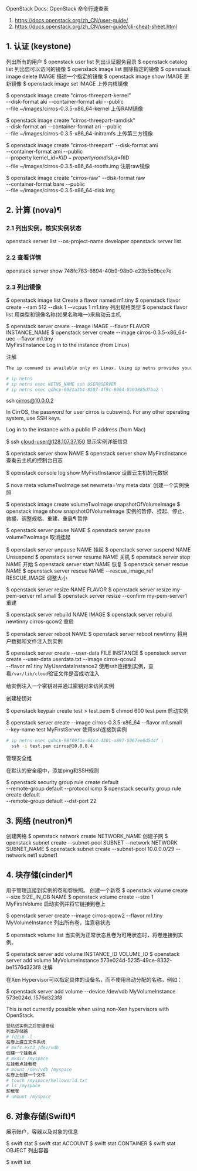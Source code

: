 OpenStack Docs: OpenStack 命令行速查表 

1. https://docs.openstack.org/zh_CN/user-guide/
2. https://docs.openstack.org/zh_CN/user-guide/cli-cheat-sheet.html


## 1. 认证 (keystone)
列出所有的用户
$ openstack user list
列出认证服务目录
$ openstack catalog list
列出您可以访问的镜像
$ openstack image list
删除指定的镜像
$ openstack image delete IMAGE
描述一个指定的镜像
$ openstack image show IMAGE
更新镜像
$ openstack image set IMAGE
上传内核镜像

$ openstack image create "cirros-threepart-kernel" \
  --disk-format aki --container-format aki --public \
  --file ~/images/cirros-0.3.5-x86_64-kernel
上传RAM镜像

$ openstack image create "cirros-threepart-ramdisk" \
  --disk-format ari --container-format ari --public \
  --file ~/images/cirros-0.3.5-x86_64-initramfs
上传第三方镜像

$ openstack image create "cirros-threepart" --disk-format ami \
  --container-format ami --public \
  --property kernel_id=$KID-property ramdisk_id=$RID \
  --file ~/images/cirros-0.3.5-x86_64-rootfs.img
注册raw镜像

$ openstack image create "cirros-raw" --disk-format raw \
  --container-format bare --public \
  --file ~/images/cirros-0.3.5-x86_64-disk.img

## 2. 计算 (nova)¶
### 2.1 列出实例，核实实例状态
openstack server list --os-project-name developer
openstack server list
### 2.2 查看详情
openstack server show 748fc783-6894-40b9-98b0-e23b5b9bce7e
### 2.3 列出镜像
$ openstack image list
Create a flavor named m1.tiny
$ openstack flavor create --ram 512 --disk 1 --vcpus 1 m1.tiny
列出规格类型
$ openstack flavor list
用类型和镜像名称(如果名称唯一)来启动云主机

$ openstack server create --image IMAGE --flavor FLAVOR INSTANCE_NAME
$ openstack server create --image cirros-0.3.5-x86_64-uec --flavor m1.tiny \
  MyFirstInstance
Log in to the instance (from Linux)

 注解
```sh
The ip command is available only on Linux. Using ip netns provides your environment a copy of the network stack with its own routes, firewall rules, and network devices for better troubleshooting.

# ip netns
# ip netns exec NETNS_NAME ssh USER@SERVER
# ip netns exec qdhcp-6021a3b4-8587-4f9c-8064-0103885dfba2 \
```
  ssh cirros@10.0.0.2

In CirrOS, the password for user cirros is cubswin:). For any other operating system, use SSH keys.

Log in to the instance with a public IP address (from Mac)

$ ssh cloud-user@128.107.37.150
显示实例详细信息

$ openstack server show NAME
$ openstack server show MyFirstInstance
查看云主机的控制台日志

$ openstack console log show MyFirstInstance
设置云主机的元数据

$ nova meta volumeTwoImage set newmeta='my meta data'
创建一个实例快照

$ openstack image create volumeTwoImage snapshotOfVolumeImage
$ openstack image show snapshotOfVolumeImage
实例的暂停、挂起、停止、救援、调整规格、重建、重启¶
暂停

$ openstack server pause NAME
$ openstack server pause volumeTwoImage
取消挂起

$ openstack server unpause NAME
挂起
$ openstack server suspend NAME
Unsuspend
$ openstack server resume NAME
关机
$ openstack server stop NAME
开始
$ openstack server start NAME
恢复
$ openstack server rescue NAME
$ openstack server rescue NAME --rescue_image_ref RESCUE_IMAGE
调整大小

$ openstack server resize NAME FLAVOR
$ openstack server resize my-pem-server m1.small
$ openstack server resize --confirm my-pem-server1
重建

$ openstack server rebuild NAME IMAGE
$ openstack server rebuild newtinny cirros-qcow2
重启

$ openstack server reboot NAME
$ openstack server reboot newtinny
将用户数据和文件注入到实例

$ openstack server create --user-data FILE INSTANCE
$ openstack server create --user-data userdata.txt --image cirros-qcow2 \
  --flavor m1.tiny MyUserdataInstance2
使用ssh连接到实例，查看``/var/lib/cloud``验证文件是否成功注入

给实例注入一个密钥对并通过密钥对来访问实例

创建秘钥对

$ openstack keypair create test > test.pem
$ chmod 600 test.pem
启动实例

$ openstack server create --image cirros-0.3.5-x86_64 --flavor m1.small \
  --key-name test MyFirstServer
使用ssh连接到实例
```sh
# ip netns exec qdhcp-98f09f1e-64c4-4301-a897-5067ee6d544f \
  ssh -i test.pem cirros@10.0.0.4
```
管理安全组

在默认的安全组中，添加ping和SSH规则

$ openstack security group rule create default \
    --remote-group default --protocol icmp
$ openstack security group rule create default \
    --remote-group default --dst-port 22
## 3. 网络 (neutron)¶
创建网络
$ openstack network create NETWORK_NAME
创建子网
$ openstack subnet create --subnet-pool SUBNET --network NETWORK SUBNET_NAME
$ openstack subnet create --subnet-pool 10.0.0.0/29 --network net1 subnet1

## 4. 块存储(cinder)¶
用于管理连接到实例的卷和卷快照。
创建一个新卷
$ openstack volume create --size SIZE_IN_GB NAME
$ openstack volume create --size 1 MyFirstVolume
启动实例并将它链接到卷上

$ openstack server create --image cirros-qcow2 --flavor m1.tiny MyVolumeInstance
列出所有卷，注意卷状态

$ openstack volume list
当实例为正常状态且卷为可用状态时，将卷连接到实例。

$ openstack server add volume INSTANCE_ID VOLUME_ID
$ openstack server add volume MyVolumeInstance 573e024d-5235-49ce-8332-be1576d323f8
 注解

在Xen Hypervisor可以指定具体的设备名，而不使用自动分配的名称，例如：

$ openstack server add volume --device /dev/vdb MyVolumeInstance 573e024d..1576d323f8

This is not currently possible when using non-Xen hypervisors with OpenStack.

```sh
登陆进实例之后管理卷组
列出存储器
# fdisk -l
在卷上建立文件系统
# mkfs.ext3 /dev/vdb
创建一个挂载点
# mkdir /myspace
在挂载点挂载卷
# mount /dev/vdb /myspace
在卷上创建一个文件
# touch /myspace/helloworld.txt
# ls /myspace
卸载卷
# umount /myspace
```
## 6. 对象存储(Swift)¶
展示账户，容器以及对象的信息

$ swift stat
$ swift stat ACCOUNT
$ swift stat CONTAINER
$ swift stat OBJECT
列出容器

$ swift list